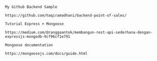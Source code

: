 `My Github Backend Sample`
```
https://github.com/haqiramadhani/backend-point-of-sales/
```

`Tutorial Express + Mongoose`
```
https://medium.com/@ranggaantok/membangun-rest-api-sederhana-dengan-expressjs-mongodb-9cf96cf1e791
```

`Mongoose documentation`
```
https://mongoosejs.com/docs/guide.html
```